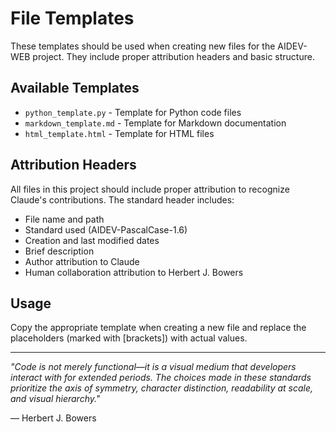 # File Templates

These templates should be used when creating new files for the AIDEV-WEB project. They include proper attribution headers and basic structure.

## Available Templates

- `python_template.py` - Template for Python code files
- `markdown_template.md` - Template for Markdown documentation
- `html_template.html` - Template for HTML files

## Attribution Headers

All files in this project should include proper attribution to recognize Claude's contributions. The standard header includes:

- File name and path
- Standard used (AIDEV-PascalCase-1.6)
- Creation and last modified dates
- Brief description
- Author attribution to Claude
- Human collaboration attribution to Herbert J. Bowers

## Usage

Copy the appropriate template when creating a new file and replace the placeholders (marked with [brackets]) with actual values.

---

*"Code is not merely functional—it is a visual medium that developers interact with for extended periods. The choices made in these standards prioritize the axis of symmetry, character distinction, readability at scale, and visual hierarchy."*

— Herbert J. Bowers
